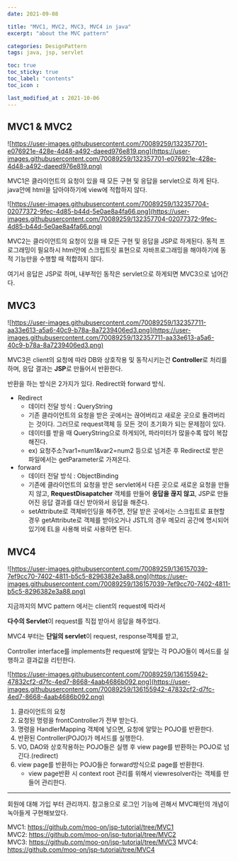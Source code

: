 ```yaml
---
date: 2021-09-08

title: "MVC1, MVC2, MVC3, MVC4 in java"
excerpt: "about the MVC pattern"

categories: DesignPattern
tags: java, jsp, servlet

toc: true  
toc_sticky: true
toc_label: "contents"
toc_icon : 

last_modified_at : 2021-10-06
---
```




## MVC1 & MVC2
![https://user-images.githubusercontent.com/70089259/132357701-e076921e-428e-4d48-a492-daeed976e819.png](https://user-images.githubusercontent.com/70089259/132357701-e076921e-428e-4d48-a492-daeed976e819.png)

MVC1은 클라이언트의 요청이 있을 때 모든 구현 및 응답을 servlet으로 하게 된다. java안에 html을 담아야하기에 view에 적합하지 않다.

![https://user-images.githubusercontent.com/70089259/132357704-02077372-9fec-4d85-b44d-5e0ae8a4fa66.png](https://user-images.githubusercontent.com/70089259/132357704-02077372-9fec-4d85-b44d-5e0ae8a4fa66.png)

MVC2는 클라이언트의 요청이 있을 때 모든 구현 및 응답을 JSP로 하게된다. 동적 프로그래밍이 필요하시 html안에 스크립트릿 표현으로 자바프로그래밍을 해야하기에 동적 기능만을 수행할 때 적합하지 않다.

여기서 응답은 JSP로 하며, 내부적인 동작은 servlet으로 하게되면 MVC3으로 넘어간다.

## MVC3

![https://user-images.githubusercontent.com/70089259/132357711-aa33e613-a5a6-40c9-b78a-8a7239406ed3.png](https://user-images.githubusercontent.com/70089259/132357711-aa33e613-a5a6-40c9-b78a-8a7239406ed3.png)

MVC3은 client의 요청에 따라 DB와 상호작용 및 동작시키는건 **Controller**로 처리를 하며, 응답 결과는 **JSP**로 만들어서 반환한다.

반환을 하는 방식은 2가지가 있다. Redirect와 forward 방식.

- Redirect
    - 데이터 전달 방식 : QueryString
    - 기존 클라이언트의 요청을 받은 곳에서는 끊어버리고 새로운 곳으로 돌려버리는 것이다. 그러므로 request객체 등 모든 것이 초기화가 되는 문제점이 있다.
    - 데이터를 받을 때 QueryString으로 하게되어, 파라미터가 많을수록 많이 복잡해진다.
    - ex) 요청주소?var1=num1&var2=num2 등으로 넘겨준 후 Redirect로 받은 파일에서는 getParameter로 가져온다.
- forward
    - 데이터 전달 방식 : ObjectBinding
    - 기존에 클라이언트의 요청을 받은 servlet에서 다른 곳으로 새로운 요청을 만들지 않고, **RequestDisapatcher** 객체를 만들어 **응답을 끊지 않고**, JSP로 만들어진 응답 결과를 대신 받아와서 응답을 해준다.
    - setAttribute로 객체바인딩을 해주면, 전달 받은 곳에서는 스크립트로 표현할 경우 getAttribute로 객체를 받아오거나 JSTL의 경우 메모리 공간에 명시되어있기에 EL을 사용해 바로 사용하면 된다.

## MVC4

![https://user-images.githubusercontent.com/70089259/136157039-7ef9cc70-7402-4811-b5c5-8296382e3a88.png](https://user-images.githubusercontent.com/70089259/136157039-7ef9cc70-7402-4811-b5c5-8296382e3a88.png)

지금까지의 MVC pattern 에서는 client의 request에 따라서 

**다수의 Servlet**이 request를 직접 받아서 응답을 해주었다. 

MVC4 부터는 **단일의 servlet**이 request, response객체를 받고,

Controller interface를 implements한 request에 알맞는 각 POJO들이 메서드를 실행하고 결과값을 리턴한다. 

![https://user-images.githubusercontent.com/70089259/136155942-47832cf2-d7fc-4ed7-8668-4aab4686b092.png](https://user-images.githubusercontent.com/70089259/136155942-47832cf2-d7fc-4ed7-8668-4aab4686b092.png)

1. 클라이언트의 요청
2. 요청된 명령을 frontController가 전부 받는다.
3. 명령을 HandlerMapping 객체에 넣으면, 요청에 알맞는 POJO를 반환한다.
4. 반환된 Controller(POJO)가 메서드를 실행한다.
5. VO, DAO와 상호작용하는 POJO들은 실행 후 view page를 반환하는 POJO로 넘긴다.(redirect)
6. view page를 반환하는 POJO들은 forward방식으로 page를 반환한다.
    - view page반환 시 context root 관리를 위해서 viewresolver라는 객체를 만들어 관리한다.


---
회원에 대해 가입 부터 관리까지. 참고용으로 로그인 기능에 괸해서 MVC패턴의 개념이 녹아들게 구현해보았다.

MVC1: https://github.com/moo-on/jsp-tutorial/tree/MVC1  
MVC2: https://github.com/moo-on/jsp-tutorial/tree/MVC2  
MVC3: https://github.com/moo-on/jsp-tutorial/tree/MVC3 
MVC4: https://github.com/moo-on/jsp-tutorial/tree/MVC4  

